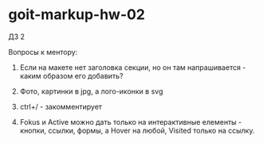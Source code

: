 # goit-markup-hw-02

ДЗ 2

Вопросы к ментору:

1. Если на макете нет заголовка секции, но он там напрашивается - каким образом
   его добавить?

2. Фото, картинки в jpg, а лого-иконки в svg
3. ctrl+/ - закомментирует
4. Fokus и Active можно дать только на интерактивные елементы - кнопки, ссылки,
   формы, а Hover на любой, Visited только на ссылку.

